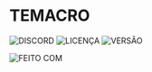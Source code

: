 # TEMACRO

![DISCORD](https://img.shields.io/discord/578964738617376769.svg?color=5865F2&label=DISCORD&labelColor=101010&logo=discord&logoColor=5865F2&style=flat-square)
![LICENÇA](https://img.shields.io/github/license/CroiDev/CroiDev.github.io?color=C2C2C2&label=LICENÇA&labelColor=101010&style=flat-square)
![VERSÃO](https://img.shields.io/github/v/release/CroiDev/TEMACRO?color=57F287&labelColor=101010&label=VERS%C3%83O&logo=css3&logoColor=57F287&style=flat-square)


![FEITO COM](https://img.shields.io/badge/FEITO%20COM-MAGICA%20✨-orange?labelColor=101010&style=flat-square)


